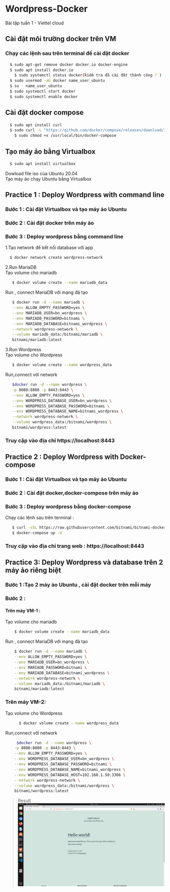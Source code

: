 # Wordpress-Docker
Bài tập tuần 1 - Viettel cloud 

## Cài đặt môi trường docker trên VM
### Chạy các lệnh sau trên terminal để cài đặt docker
```sh
  $ sudo apt-get remove docker docker.io docker-engine
  $	sudo apt install docker.io
	$ sudo systemctl status docker(kiểm tra đã cài đặt thành công ? )
  $ sudo usermod -aG docker name_user_ubuntu
  $	su - name_user_ubuntu 
  $	sudo systemctl start docker 
  $	sudo systemctl enable docker 
```
## Cài đặt docker compose
```sh
  $ sudo apt install curl 
  $ sudo curl -L "https://github.com/docker/compose/releases/download/1.29.1/docker-compose-$(uname -s)-$(uname -m)" -o /usr/local/bin/docker-compose
	$ sudo chmod +x /usr/local/bin/docker-compose 
```
## Tạo máy ảo bằng Virtualbox 
```sh
  $ sudo apt install virtualbox 
```
Dowload file iso của Ubuntu 20.04  <br />
Tạo máy ảo chạy Ubuntu bằng Virtualbox
## Practice 1 : Deploy Wordpress with command line 
### Bước 1 : Cài đặt Virtualbox và tạo máy ảo Ubuntu
### Bước 2 : Cài đặt docker trên máy ảo 
### Bước 3 : Deploy wordpress bằng command line
1.Tạo network để kết nối database với app <br />
```sh
  $ docker network create wordpress-network
```
2.Run MariaDB  <br />
Tạo volume cho mariadb <br />
```sh
   $ docker volume create --name mariadb_data
```
Run , connect MariaDB với mạng đã tạo 
```sh
   $ docker run -d --name mariadb \
   --env ALLOW_EMPTY_PASSWORD=yes \
   --env MARIADB_USER=bn_wordpress \
   --env MARIADB_PASSWORD=bitnami \
   --env MARIADB_DATABASE=bitnami_wordpress \
   --network wordpress-network \
   --volume mariadb_data:/bitnami/mariadb \
   bitnami/mariadb:latest
``` 
3.Run Wordpress <br />
Tạo volume cho Wordpress 
```sh
   $ docker volume create --name wordpress_data
``` 
Run,connect với network
```sh
   $docker run -d --name wordpress \
   -p 8080:8080 -p 8443:8443 \
   --env ALLOW_EMPTY_PASSWORD=yes \
   --env WORDPRESS_DATABASE_USER=bn_wordpress \
   --env WORDPRESS_DATABASE_PASSWORD=bitnami \
   --env WORDPRESS_DATABASE_NAME=bitnami_wordpress \
   --network wordpress-network \
   --volume wordpress_data:/bitnami/wordpress \
   bitnami/wordpress:latest
```
### Truy cập vào địa chỉ  https://localhost:8443 
## Practice 2 : Deploy Wordpress with Docker-compose
### Bước 1 : Cài đặt Virtualbox và tạo máy ảo Ubuntu
### Bước 2 : Cài đặt docker,docker-compose trên máy ảo 
### Bước 3 : Deploy wordpress bằng docker-compose
Chạy các lệnh sau trên terminal :
```sh 
   $ curl -sSL https://raw.githubusercontent.com/bitnami/bitnami-docker-wordpress/master/docker-compose.yml > docker-compose.yml
   $ docker-compose up -d
```
### Truy cập vào địa chỉ trang web :  https://localhost:8443 
## Practice 3: Deploy Wordpress và database trên 2 máy ảo riêng biệt 
### Bước 1 :Tạo 2 máy ảo Ubuntu , cài đặt docker trên mỗi máy 
### Bước 2 : 
#### Trên máy VM-1 : 
  
Tạo volume cho mariadb
```sh
    $ docker volume create --name mariadb_data
```
Run , connect MariaDB với mạng đã tạo
```sh
    $ docker run -d --name mariadb \
    --env ALLOW_EMPTY_PASSWORD=yes \
    --env MARIADB_USER=bn_wordpress \
    --env MARIADB_PASSWORD=bitnami \
    --env MARIADB_DATABASE=bitnami_wordpress \
    --network wordpress-network \
    --volume mariadb_data:/bitnami/mariadb \
    bitnami/mariadb:latest
```
### Trên máy VM-2:
Tạo volume cho Wordpress
```sh
      $ docker volume create --name wordpress_data
``` 
Run,connect với network 
```sh
     $docker run -d --name wordpress \
    -p 8080:8080 -p 8443:8443 \
    --env ALLOW_EMPTY_PASSWORD=yes \
    --env WORDPRESS_DATABASE_USER=bn_wordpress \
    --env WORDPRESS_DATABASE_PASSWORD=bitnami \
    --env WORDPRESS_DATABASE_NAME=bitnami_wordpress \
    --env WORDPRESS_DATABASE_HOST=192.168.1.50:3306 \
    --network wordpress-network \
    --volume wordpress_data:/bitnami/wordpress \
    bitnami/wordpress:latest
```
> Result <br/>
![alt text](https://github.com/qc-kgm/Viettel-Cloud/blob/main/images/ketqua3.png "")
